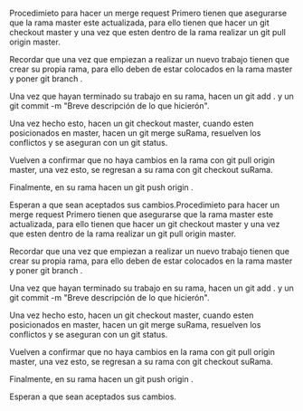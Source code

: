 Procedimieto para hacer un merge request
Primero tienen que asegurarse que la rama master este actualizada, para ello tienen que hacer un git checkout master y una vez que esten dentro de la rama realizar un git pull origin master.

Recordar que una vez que empiezan a realizar un nuevo trabajo tienen que crear su propia rama, para ello deben de estar colocados en la rama master y poner git branch <nombre de la rama>.

Una vez que hayan terminado su trabajo en su rama, hacen un git add . y un  git commit -m "Breve descripción de lo que hicierón".

Una vez hecho esto, hacen un git checkout master, cuando esten posicionados en master, hacen un git merge suRama, resuelven los conflictos y se aseguran con un git status.

Vuelven a confirmar que no haya cambios en la rama con git pull origin master, una vez esto, se regresan a su rama con git checkout suRama.

Finalmente, en su rama hacen un  git push origin <nombre de su rama>.

Esperan a que sean aceptados sus cambios.Procedimieto para hacer un merge request
Primero tienen que asegurarse que la rama master este actualizada, para ello tienen que hacer un git checkout master y una vez que esten dentro de la rama realizar un git pull origin master.

Recordar que una vez que empiezan a realizar un nuevo trabajo tienen que crear su propia rama, para ello deben de estar colocados en la rama master y poner git branch <nombre de la rama>.

Una vez que hayan terminado su trabajo en su rama, hacen un git add . y un  git commit -m "Breve descripción de lo que hicierón".

Una vez hecho esto, hacen un git checkout master, cuando esten posicionados en master, hacen un git merge suRama, resuelven los conflictos y se aseguran con un git status.

Vuelven a confirmar que no haya cambios en la rama con git pull origin master, una vez esto, se regresan a su rama con git checkout suRama.

Finalmente, en su rama hacen un  git push origin <nombre de su rama>.

Esperan a que sean aceptados sus cambios.

